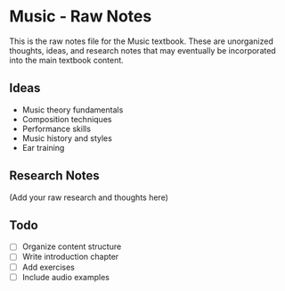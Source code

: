 # Music - Raw Notes

This is the raw notes file for the Music textbook. These are unorganized thoughts, ideas, and research notes that may eventually be incorporated into the main textbook content.

## Ideas

* Music theory fundamentals
* Composition techniques
* Performance skills
* Music history and styles
* Ear training

## Research Notes

(Add your raw research and thoughts here)

## Todo

- [ ] Organize content structure
- [ ] Write introduction chapter
- [ ] Add exercises
- [ ] Include audio examples
